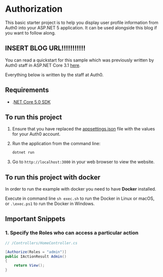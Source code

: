 # Authorization

This basic starter project is to help you display user profile information from Auth0 into your ASP.NET 5 application. It can be used alongside this blog if you want to follow along. 

## INSERT BLOG URL!!!!!!!!!!!

You can read a quickstart for this sample which was previously written by Auth0 staff in ASP.NET Core 3.1 [here](https://auth0.com/docs/quickstart/webapp/aspnet-core/04-authorization). 

Everything below is written by the staff at Auth0.

## Requirements

* .[NET Core 5.0 SDK](https://www.microsoft.com/net/download/core)

## To run this project

1. Ensure that you have replaced the [appsettings.json](SampleMvcApp/appsettings.json) file with the values for your Auth0 account.

2. Run the application from the command line:

    ```bash
    dotnet run
    ```

3. Go to `http://localhost:3000` in your web browser to view the website.

## To run this project with docker

In order to run the example with docker you need to have **Docker** installed.

Execute in command line `sh exec.sh` to run the Docker in Linux or macOS, or `.\exec.ps1` to run the Docker in Windows.


## Important Snippets

### 1. Specify the Roles who can access a particular action

```csharp
// /Controllers/HomeController.cs

[Authorize(Roles = "admin")]
public IActionResult Admin()
{
    return View();
}
```

